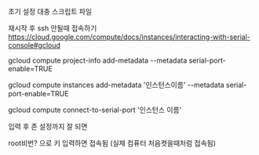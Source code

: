 초기 설정 대충 스크립트 파일



재시작 후 ssh 안될때 접속하기
https://cloud.google.com/compute/docs/instances/interacting-with-serial-console#gcloud

gcloud compute project-info add-metadata --metadata serial-port-enable=TRUE

gcloud compute instances add-metadata '인스턴스이름' --metadata serial-port-enable=TRUE

gcloud compute connect-to-serial-port '인스턴스 이름'


입력 후 존 설정까지 잘 되면

root비번? 으로 키 입력하면 접속됨 (실제 컴퓨터 처음켯을때처럼 접속됨)
